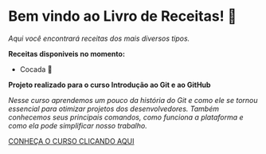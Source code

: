 # Bem vindo ao Livro de Receitas!​ :book:

*Aqui você encontrará receitas dos mais diversos tipos.*



**Receitas disponiveis no momento:**

- Cocada 🥥 

  







**Projeto realizado para o curso Introdução ao Git e ao GitHub**

*Nesse curso aprendemos um pouco da história do Git e como ele se tornou essencial para otimizar projetos dos desenvolvedores. Também conhecemos seus principais comandos, como funciona a plataforma e como ela pode simplificar nosso trabalho.*

[CONHEÇA O CURSO CLICANDO AQUI](https://digitalinnovation.one/cursos/introducao-ao-git-e-ao-github?ref=certificate/3479D8C9)


